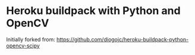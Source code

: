 # Heroku buildpack with Python and OpenCV

Initially forked from: https://github.com/diogojc/heroku-buildpack-python-opencv-scipy
